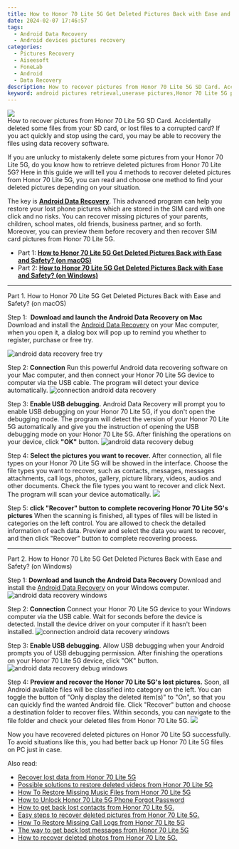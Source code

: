 ```yaml
---
title: How to Honor 70 Lite 5G Get Deleted Pictures Back with Ease and Safety?
date: 2024-02-07 17:46:57
tags: 
  - Android Data Recovery
  - Android devices pictures recovery
categories: 
  - Pictures Recovery
  - Aiseesoft
  - FoneLab
  - Android
  - Data Recovery
description: How to recover pictures from Honor 70 Lite 5G SD Card. Accidentally deleted some files from your SD card, or lost files to a corrupted card? If you act quickly and stop using the card, you may be able to recovery the files using data recovery software.
keyword: android pictures retrieval,unerase pictures,Honor 70 Lite 5G pictures recovery,undelete pictures from Honor 70 Lite 5G,retrieve wiped pictures Honor 70 Lite 5G,regain missing pictures,how to recover pictures in Honor 70 Lite 5G,Honor 70 Lite 5G reset but recover pictures,how can i find my deleted pictures Honor 70 Lite 5G,how to retrieve deleted pictures from my Honor 70 Lite 5G,pictures disappear Honor 70 Lite 5G,does the Honor 70 Lite 5G have a backup for deleted pictures
---
```


<img src="https://img0mobiles.techidaily.com/images/best-assets/devices/honor/honor-70-lite-5g/2.jpg" class="atpl-imgstyle"  />

<div class="atpl-content atpl-for-fonelab-android recover-pictures">

<div class="atpl-post-description-part-1">
How to recover pictures from Honor 70 Lite 5G SD Card. Accidentally deleted some files from your SD card, or lost files to a corrupted card? If you act quickly and stop using the card, you may be able to recovery the files using data recovery software.
</div>

<div class="atpl-post-description-part-2">
<div class="tpl-content-sub-paragraph-content">
  <p>
    If you are unlucky to mistakenly delete some pictures from your Honor 70 Lite 5G, do you know how to retrieve deleted pictures from Honor 70 Lite 5G? Here in this guide we will tell you 4 methods to recover deleted pictures from Honor 70 Lite 5G, you can read and choose one method to find your deleted pictures depending on your situation.
  </p>
</div>
</div>

<div class="atpl-post-description-part-3">
<div class="tpl-content-sub-paragraph-normal">
    <p>
        The key is <a href="https://tools.techidaily.com/aiseesoft-android-data-recovery/" target="_blank" rel="noopener"><strong>Android Data Recovery</strong></a>. This advanced program can help you restore your lost phone pictures which are stored in the SIM card with one click and no risks. You can recover missing pictures of your parents, children, school mates, old friends, business partner, and so forth. Moreover, you can preview them before recovery and then recover SIM card pictures from Honor 70 Lite 5G.
    </p>
</div>
</div>

<ul>
  <li>Part 1: <strong><a href="#p1"> How to Honor 70 Lite 5G Get Deleted Pictures Back with Ease and Safety?  (on macOS)</a></strong></li>
  <li>Part 2: <strong><a href="#p2"> How to Honor 70 Lite 5G Get Deleted Pictures Back with Ease and Safety?  (on Windows)</a></strong></li>
</ul>



<!-- Part 1 -->
<a id="p1" name="p1" ></a><hr>

<div>
  <span class="atpl-step-part-style">Part 1. How to Honor 70 Lite 5G Get Deleted Pictures Back with Ease and Safety? (on macOS)</span>
</div>  

<span class="atpl-stepstyle-a"><span>Step 1: </span></span> <strong>Download and launch the Android Data Recovery on Mac</strong>
Download and install the <a href="https://tools.techidaily.com/aiseesoft-android-data-recovery/" target="_blank" rel="noopener">Android Data Recovery</a> on your Mac computer, when you open it, a dialog box will pop up to remind you whether to register, purchase or free try.

<img src="https://tools.techidaily.com/images/apps/aiseesoft/android-data-recovery/mac-free-try.png" class="atpl-imgstyle" alt="android data recovery free try" />

<span class="atpl-stepstyle-a"><span>Step 2: </span></span> <strong>Connection</strong>
Run this powerful Android data recovering software on your Mac computer, and then connect your Honor 70 Lite 5G device to computer via the USB cable. The program will detect your device automatically.
<img src="https://tools.techidaily.com/images/apps/aiseesoft/android-data-recovery/mac-connection-interface.jpg" class="atpl-imgstyle" alt="connection android data recovery" />

<span class="atpl-stepstyle-a"><span>Step 3: </span></span> <strong>Enable USB debugging.</strong>
Android Data Recovery will prompt you to enable USB debugging on your Honor 70 Lite 5G, if you don't open the debugging mode. The program will detect the version of your Honor 70 Lite 5G automatically and give you the instruction of opening the USB debugging mode on your Honor 70 Lite 5G. After finishing the operations on your device, click <strong>"OK"</strong> button.
<img src="https://tools.techidaily.com/images/apps/aiseesoft/android-data-recovery/mac-android-usb-debug.jpg"  class="atpl-imgstyle" alt="android data recovery debug" />

<span class="atpl-stepstyle-a"><span>Step 4: </span></span> <strong>Select the pictures you want to recover.</strong>
After connection, all file types on your Honor 70 Lite 5G will be showed in the interface. Choose the file types you want to recover, such as contacts, messages, messages attachments, call logs, photos, gallery, picture library, videos, audios and other documents. Check the file types you want to recover and click Next. The program will scan your device automatically.
<img src="https://tools.techidaily.com/images/apps/aiseesoft/android-data-recovery/mac-choose-type-photos.jpg" class="atpl-imgstyle"  />

<span class="atpl-stepstyle-a"><span>Step 5: </span></span> <strong>click "Recover" button to  complete recovering Honor 70 Lite 5G's pictures</strong>
When the scanning is finished, all types of files will be listed in categories on the left control. You are allowed to check the detailed information of each data. Preview and select the data you want to recover, and then click "Recover" button to complete recovering process.


<a id="p2" name="p2"></a><hr>

<!-- Part 2 -->
<div>
  <span class="atpl-step-part-style">Part 2. How to Honor 70 Lite 5G Get Deleted Pictures Back with Ease and Safety? (on Windows)</span>
</div>

<span class="atpl-stepstyle-a"><span>Step 1: </span></span> <strong>Download and launch the Android Data Recovery</strong>
Download and install the <a href="https://tools.techidaily.com/aiseesoft-android-data-recovery/" target="_blank" rel="noopener">Android Data Recovery</a> on your Windows computer.
<img src="https://tools.techidaily.com/images/apps/aiseesoft/android-data-recovery/win-start-interface.png"  class="atpl-imgstyle" alt="android data recovery windows" />

<span class="atpl-stepstyle-a"><span>Step 2: </span></span> <strong>Connection</strong>
Connect your Honor 70 Lite 5G device to your Windows computer via the USB cable. Wait for seconds before the device is detected. Install the device driver on your computer if it hasn't been installed.
<img src="https://tools.techidaily.com/images/apps/aiseesoft/android-data-recovery/win-connection-interface.png" class="atpl-imgstyle" alt="connection android data recovery windows" />

<span class="atpl-stepstyle-a"><span>Step 3: </span></span> <strong>Enable USB debugging.</strong>
Allow USB debugging when your Android prompts you of USB debugging permission. After finishing the operations on your Honor 70 Lite 5G device, click "OK" button.
<img src="https://tools.techidaily.com/images/apps/aiseesoft/android-data-recovery/win-android-usb-debug.png" class="atpl-imgstyle" alt="android data recovery debug windows" />

<span class="atpl-stepstyle-a"><span>Step 4: </span></span> <strong>Preview and recover the Honor 70 Lite 5G's lost pictures.</strong>
Soon, all Android available files will be classified into category on the left. You can toggle the button of "Only display the deleted item(s)" to "On", so that you can quickly find the wanted Android file. Click "Recover" button and choose a destination folder to recover files. Within seconds, you can navigate to the file folder and check your deleted files from Honor 70 Lite 5G.
<img src="https://tools.techidaily.com/images/apps/aiseesoft/android-data-recovery/win-recover-photos.png" class="atpl-imgstyle"  />

<div class="atpl-post-description-part-4">
<div class="tpl-content-sub-paragraph-normal">
    <p>
        Now you have recovered deleted pictures on Honor 70 Lite 5G successfully. To avoid situations like this, you had better back up Honor 70 Lite 5G files on PC just in case.
    </p>
</div>
</div>

<ins class="adsbygoogle"
     style="display:block"
     data-ad-client="ca-pub-7571918770474297"
     data-ad-slot="8358498916"
     data-ad-format="auto"
     data-full-width-responsive="true"></ins>

<span class="atpl-alsoreadstyle">Also read:</span>
<div><ul>
<li><a href="/recover-lost-data-from-honor-70-lite-5g-by-fonelab-android-recover-data/" target="_blank" rel="noopener"><u>Recover lost data from Honor 70 Lite 5G</u></a></li>
<li><a href="/possible-solutions-to-restore-deleted-videos-from-honor-70-lite-5g-by-fonelab-android-recover-video/" target="_blank" rel="noopener"><u>Possible solutions to restore deleted videos from Honor 70 Lite 5G</u></a></li>
<li><a href="/how-to-restore-missing-music-files-from-honor-70-lite-5g-by-fonelab-android-recover-music/" target="_blank" rel="noopener"><u>How To  Restore Missing Music Files from Honor 70 Lite 5G</u></a></li>
<li><a href="/how-to-unlock-honor-70-lite-5g-phone-forgot-password-by-drfone-android-unlock-android-unlock/" target="_blank" rel="noopener"><u>How to Unlock Honor 70 Lite 5G Phone Forgot Password</u></a></li>
<li><a href="/how-to-get-back-lost-contacts-from-honor-70-lite-5g-by-fonelab-android-recover-contacts/" target="_blank" rel="noopener"><u>How to get back lost contacts from Honor 70 Lite 5G.</u></a></li>
<li><a href="/easy-steps-to-recover-deleted-pictures-from-honor-70-lite-5g-by-fonelab-android-recover-pictures/" target="_blank" rel="noopener"><u>Easy steps to recover deleted pictures from Honor 70 Lite 5G.</u></a></li>
<li><a href="/how-to-restore-missing-call-logs-from-honor-70-lite-5g-by-fonelab-android-recover-call-logs/" target="_blank" rel="noopener"><u>How To  Restore Missing Call Logs from Honor 70 Lite 5G</u></a></li>
<li><a href="/the-way-to-get-back-lost-messages-from-honor-70-lite-5g-by-fonelab-android-recover-messages/" target="_blank" rel="noopener"><u>The way to get back lost messages from Honor 70 Lite 5G</u></a></li>
<li><a href="/how-to-recover-deleted-photos-from-honor-70-lite-5g-by-fonelab-android-recover-photos/" target="_blank" rel="noopener"><u>How to recover deleted photos from Honor 70 Lite 5G.</u></a></li>
</ul></div>

</div>
